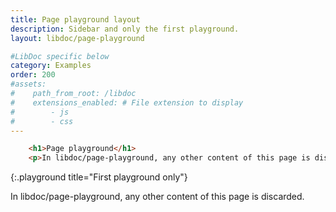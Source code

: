 ```yaml
---
title: Page playground layout
description: Sidebar and only the first playground.
layout: libdoc/page-playground

#LibDoc specific below
category: Examples
order: 200
#assets:
#    path_from_root: /libdoc
#    extensions_enabled: # File extension to display
#        - js
#        - css
---
```


```html
    <h1>Page playground</h1>
    <p>In libdoc/page-playground, any other content of this page is discarded.</p>
```
{:.playground title="First playground only"}

In libdoc/page-playground, any other content of this page is discarded.
